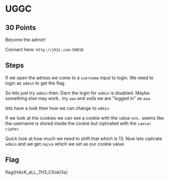 # UGGC
## 30 Points

Become the admin!

Connect here: `http://jh2i.com:50018`

## Steps
If we open the adress we come to a `username` input to login. We need to login as `admin` to get the flag.

So lets just try `admin` then. Darn the login for `admin` is disabled.
Maybe something else may work.. try `aaa` and voilà we are "logged in" as `aaa`.

lets have a look then how we can change to `admin`

If we look at the cookies we can see a cookie with the value `nnn`.. seems like the username is stored inside the cookie but ciphrated with the `caesar cipher`.

Quick look at how much we need to shift that which is 13.
Now lets ciphrate `admin` and we get `nqzva` which we set as our cookie value.

## Flag
flag{H4cK_aLL_7H3_C0okI3s} 
